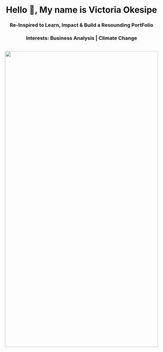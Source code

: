 <!DOCTYPE HTML>
<html>
<head>
  <meta charset="utf-8">
  <meta name="viewport" content="width=device-width, initial-scale=1.0"> 
  </head>
 
<body> 
  <h1 align="center">Hello 👋, My name is Victoria Okesipe </h1>

  <h3 align="center"> Re-Inspired to Learn, Impact & Build a Resounding PortFolio </h3>

  <h3 align="center"> Interests: Business Analysis | Climate Change </h3>
 
  <br>                 
  <div >
      <img src="github_victoria_okesipe.jpg" width="100%" height="50%" >
  </div>
  <div>
  <br>

<br/>    
    
</body>
</html>

